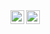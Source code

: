 <img align="left" width="22px" src="https://cdn.jsdelivr.net/gh/devicons/devicon@latest/icons/javascript/javascript-original.svg" />
<img align="left" width="22px" src="https://cdn.jsdelivr.net/gh/devicons/devicon@latest/icons/javascript/javascript-original.svg" />

